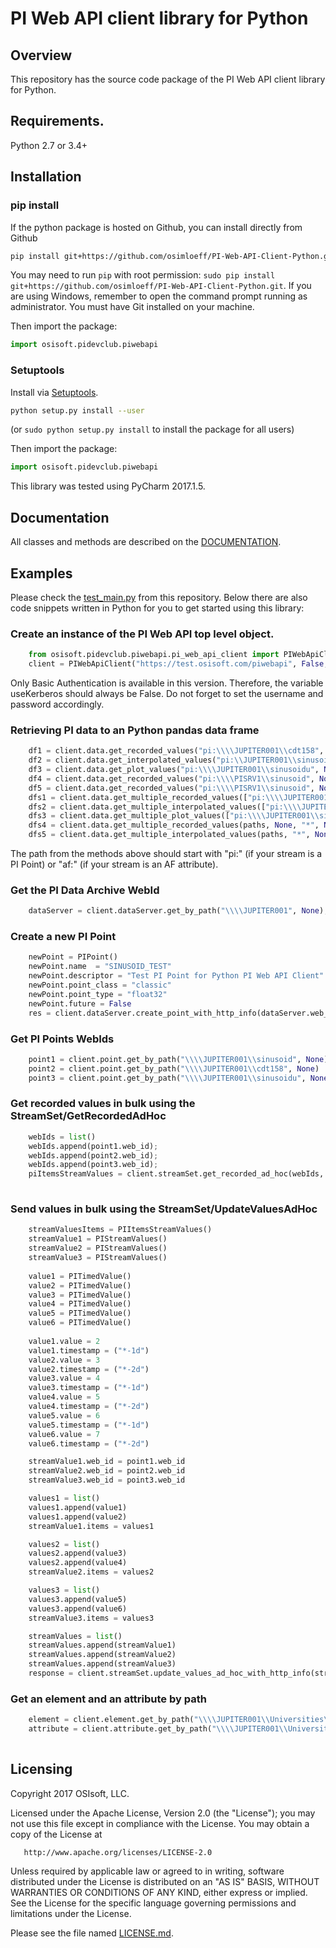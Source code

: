 PI Web API client library for Python
===

## Overview
This repository has the source code package of the PI Web API client library for Python.

## Requirements.

Python 2.7 or 3.4+


## Installation
### pip install

If the python package is hosted on Github, you can install directly from Github

```sh
pip install git+https://github.com/osimloeff/PI-Web-API-Client-Python.git
```
You may need to run `pip` with root permission: `sudo pip install git+https://github.com/osimloeff/PI-Web-API-Client-Python.git`. If you are using Windows, remember to open the command prompt running as administrator. You must have Git installed on your machine.

Then import the package:
```python
import osisoft.pidevclub.piwebapi 
```

### Setuptools

Install via [Setuptools](http://pypi.python.org/pypi/setuptools).

```sh
python setup.py install --user
```
(or `sudo python setup.py install` to install the package for all users)

Then import the package:
```python
import osisoft.pidevclub.piwebapi
```

This library was tested using PyCharm 2017.1.5.

## Documentation

All classes and methods are described on the [DOCUMENTATION](DOCUMENTATION.md). 

 
## Examples

Please check the [test_main.py](/test/test_main.py) from this repository. Below there are also code snippets written in Python for you to get started using this library:


### Create an instance of the PI Web API top level object.

```python
    from osisoft.pidevclub.piwebapi.pi_web_api_client import PIWebApiClient
    client = PIWebApiClient("https://test.osisoft.com/piwebapi", False, "username", "password", True)  
``` 

Only Basic Authentication is available in this version. Therefore, the variable useKerberos should always be False. Do not forget to set the username and password accordingly.


### Retrieving PI data to an Python pandas data frame


```python
    df1 = client.data.get_recorded_values("pi:\\\\JUPITER001\\cdt158", None, None, "*-9d", None, None, None, None, "*-10d", None)df4 = client.data.get_multiple_recorded_values(["pi:\\JUPITER001\sinusoid", "pi:\\JUPITER001\sinusoidu", "pi:\\JUPITER001\cdt158"],None, "*", None, None, None, None, "*-1d", None)
    df2 = client.data.get_interpolated_values("pi:\\JUPITER001\\sinusoidu",None, "*", None, None, "2h", None, "*-1d", None)
    df3 = client.data.get_plot_values("pi:\\\\JUPITER001\\sinusoidu", None, "*", 10, None, "*-3d", None)
    df4 = client.data.get_recorded_values("pi:\\\\PISRV1\\sinusoid", None, None, "*", None, None, None, "items.value;items.timestamp", "*-1d", None)
    df5 = client.data.get_recorded_values("pi:\\\\PISRV1\\sinusoid", None, None, "*", None, None, None, "items.good;items.questionable;items.substituted", "*-1d", None)
	dfs1 = client.data.get_multiple_recorded_values(["pi:\\\\JUPITER001\\sinusoid", "pi:\\\\JUPITER001\\sinusoidu", "pi:\\\\JUPITER001\\cdt158", "af:\\\\JUPITER001\\Vitens\\Vitens\\Friesland province\\01 Production sites\\Production Site Noordbergum\\Distribution\\Quality|pH"],None, "*", None, None, None, None, "*-1d", None)
    dfs2 = client.data.get_multiple_interpolated_values(["pi:\\\\JUPITER001\\sinusoid", "pi:\\\\JUPITER001\\sinusoidu", "pi:\\\\JUPITER001\\cdt158", "af:\\\\JUPITER001\\Vitens\\Vitens\\Friesland province\\01 Production sites\\Production Site Noordbergum\\Distribution\\Quality|pH"], "*", None, None, "1d", None, "*-5d", None)
    dfs3 = client.data.get_multiple_plot_values(["pi:\\\\JUPITER001\\sinusoid", "pi:\\\\JUPITER001\\sinusoidu", "pi:\\\\JUPITER001\\cdt158", "af:\\\\JUPITER001\\Vitens\\Vitens\\Friesland province\\01 Production sites\\Production Site Noordbergum\\Distribution\\Quality|pH"], "*", 10, None, "*-1d", None)
    dfs4 = client.data.get_multiple_recorded_values(paths, None, "*", None, None, None, "items.items.value;items.items.timestamp", "*-1d", None)
    dfs5 = client.data.get_multiple_interpolated_values(paths, "*", None, None, "1h", "items.items.value;items.items.timestamp", "*-5d", None)
```

The path from the methods above should start with "pi:" (if your stream is a PI Point) or "af:" (if your stream is an AF attribute).




### Get the PI Data Archive WebId

```python
    dataServer = client.dataServer.get_by_path("\\\\JUPITER001", None);
```

### Create a new PI Point

```python
    newPoint = PIPoint()
    newPoint.name  = "SINUSOID_TEST"
    newPoint.descriptor = "Test PI Point for Python PI Web API Client"
    newPoint.point_class = "classic"
    newPoint.point_type = "float32"
    newPoint.future = False
    res = client.dataServer.create_point_with_http_info(dataServer.web_id, newPoint);         
```

### Get PI Points WebIds

```python
    point1 = client.point.get_by_path("\\\\JUPITER001\\sinusoid", None)
    point2 = client.point.get_by_path("\\\\JUPITER001\\cdt158", None)
    point3 = client.point.get_by_path("\\\\JUPITER001\\sinusoidu", None)
```

### Get recorded values in bulk using the StreamSet/GetRecordedAdHoc

```python
    webIds = list()
    webIds.append(point1.web_id);
    webIds.append(point2.web_id);
    webIds.append(point3.web_id);
    piItemsStreamValues = client.streamSet.get_recorded_ad_hoc(webIds, None, "*", None, True, 1000, None, "*-3d", None);
            
```

### Send values in bulk using the StreamSet/UpdateValuesAdHoc

```python
    streamValuesItems = PIItemsStreamValues()
    streamValue1 = PIStreamValues()
    streamValue2 = PIStreamValues()
    streamValue3 = PIStreamValues()
	
    value1 = PITimedValue()
    value2 = PITimedValue()
    value3 = PITimedValue()
    value4 = PITimedValue()
    value5 = PITimedValue()
    value6 = PITimedValue()
	
    value1.value = 2
    value1.timestamp = ("*-1d")
    value2.value = 3
    value2.timestamp = ("*-2d")
    value3.value = 4
    value3.timestamp = ("*-1d")
    value4.value = 5
    value4.timestamp = ("*-2d")
    value5.value = 6
    value5.timestamp = ("*-1d")
    value6.value = 7
    value6.timestamp = ("*-2d")

    streamValue1.web_id = point1.web_id
    streamValue2.web_id = point2.web_id
    streamValue3.web_id = point3.web_id

    values1 = list()
    values1.append(value1)
    values1.append(value2)
    streamValue1.items = values1

    values2 = list()
    values2.append(value3)
    values2.append(value4)
    streamValue2.items = values2

    values3 = list()
    values3.append(value5)
    values3.append(value6)
    streamValue3.items = values3

    streamValues = list()
    streamValues.append(streamValue1)
    streamValues.append(streamValue2)
    streamValues.append(streamValue3)
    response = client.streamSet.update_values_ad_hoc_with_http_info(streamValues, None, None)
```


### Get an element and an attribute by path

```python
    element = client.element.get_by_path("\\\\JUPITER001\\Universities\\UC Davis", None)
    attribute = client.attribute.get_by_path("\\\\JUPITER001\\Universities\\UC Davis\\Buildings|Campus Average EUI", "Name")
           
```





## Licensing
Copyright 2017 OSIsoft, LLC.

   Licensed under the Apache License, Version 2.0 (the "License");
   you may not use this file except in compliance with the License.
   You may obtain a copy of the License at

       http://www.apache.org/licenses/LICENSE-2.0

   Unless required by applicable law or agreed to in writing, software
   distributed under the License is distributed on an "AS IS" BASIS,
   WITHOUT WARRANTIES OR CONDITIONS OF ANY KIND, either express or implied.
   See the License for the specific language governing permissions and
   limitations under the License.
   
Please see the file named [LICENSE.md](LICENSE.md).
